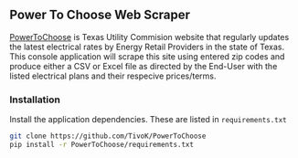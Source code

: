 ## Power To Choose Web Scraper
[PowerToChoose]( http://PowerToChoose.org ) is Texas Utility Commision website that regularly updates the latest electrical rates by Energy Retail Providers in the state of Texas.
This console application will scrape this site using entered zip codes and produce either a CSV or Excel file as directed by the End-User with the listed electrical plans and their respecive prices/terms. 

### Installation
Install the application dependencies. These are listed in `requirements.txt`
```sh
git clone https://github.com/TivoK/PowerToChoose
pip install -r PowerToChoose/requirements.txt


